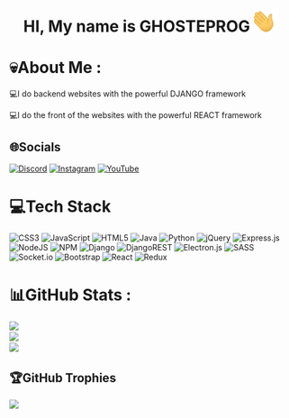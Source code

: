 <h1 align="center"> HI, My name is GHOSTEPROG <img width="45" src="https://github.com/sudimuk2017/qwaszx/blob/main/waving_hand.gif"</h1>

# 💀About Me :
💻I do backend websites with the powerful DJANGO framework
  
💻I do the front of the websites with the powerful REACT framework

## 🌐Socials
[![Discord](https://img.shields.io/badge/Discord-%237289DA.svg?logo=discord&logoColor=white)](htttps://discord.gg/ghosteprog#0177) [![Instagram](https://img.shields.io/badge/Instagram-%23E4405F.svg?logo=Instagram&logoColor=white)](https://instagram.com/GHOSTEPROG) [![YouTube](https://img.shields.io/badge/YouTube-%23FF0000.svg?logo=YouTube&logoColor=white)](https://youtube.com/c/GHOSTEPROG) 

# 💻Tech Stack
![CSS3](https://img.shields.io/badge/css3-%231572B6.svg?style=for-the-badge&logo=css3&logoColor=white) ![JavaScript](https://img.shields.io/badge/javascript-%23323330.svg?style=for-the-badge&logo=javascript&logoColor=%23F7DF1E) ![HTML5](https://img.shields.io/badge/html5-%23E34F26.svg?style=for-the-badge&logo=html5&logoColor=white) ![Java](https://img.shields.io/badge/java-%23ED8B00.svg?style=for-the-badge&logo=java&logoColor=white) ![Python](https://img.shields.io/badge/python-3670A0?style=for-the-badge&logo=python&logoColor=ffdd54) ![jQuery](https://img.shields.io/badge/jquery-%230769AD.svg?style=for-the-badge&logo=jquery&logoColor=white) ![Express.js](https://img.shields.io/badge/express.js-%23404d59.svg?style=for-the-badge&logo=express&logoColor=%2361DAFB) ![NodeJS](https://img.shields.io/badge/node.js-6DA55F?style=for-the-badge&logo=node.js&logoColor=white) ![NPM](https://img.shields.io/badge/NPM-%23000000.svg?style=for-the-badge&logo=npm&logoColor=white) ![Django](https://img.shields.io/badge/django-%23092E20.svg?style=for-the-badge&logo=django&logoColor=white) ![DjangoREST](https://img.shields.io/badge/DJANGO-REST-ff1709?style=for-the-badge&logo=django&logoColor=white&color=ff1709&labelColor=gray) ![Electron.js](https://img.shields.io/badge/Electron-191970?style=for-the-badge&logo=Electron&logoColor=white) ![SASS](https://img.shields.io/badge/SASS-hotpink.svg?style=for-the-badge&logo=SASS&logoColor=white) ![Socket.io](https://img.shields.io/badge/Socket.io-black?style=for-the-badge&logo=socket.io&badgeColor=010101) ![Bootstrap](https://img.shields.io/badge/bootstrap-%23563D7C.svg?style=for-the-badge&logo=bootstrap&logoColor=white) ![React](https://img.shields.io/badge/react-%2320232a.svg?style=for-the-badge&logo=react&logoColor=%2361DAFB) ![Redux](https://img.shields.io/badge/redux-%23593d88.svg?style=for-the-badge&logo=redux&logoColor=white)
# 📊GitHub Stats :
![](https://github-readme-stats.vercel.app/api?username=GHOSTTPROG&theme=dark&hide_border=true&include_all_commits=false&count_private=true)<br/>
![](https://github-readme-streak-stats.herokuapp.com/?user=GHOSTTPROG&theme=dark&hide_border=true)<br/>
![](https://github-readme-stats.vercel.app/api/top-langs/?username=GHOSTTPROG&theme=dark&hide_border=true&include_all_commits=false&count_private=true&layout=compact)

## 🏆GitHub Trophies
![](https://github-profile-trophy.vercel.app/?username=GHOSTTPROG&theme=dracula&no-frame=true&no-bg=true&margin-w=4)
